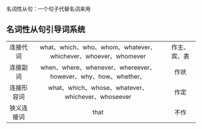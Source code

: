 名词性从句：一个句子代替名词来用

## 名词性从句引导词系统
|            |                                                                |              |
|:----------:|:--------------------------------------------------------------:|:------------:|
|  连接代词  | what、which、who、whom、whatever、whichever、whoever、whomever | 作主、宾、表 |
|  连接副词  | when、where、whenever、whereever、however、why、how、whether、 |     作状     |
| 连接形容词 |       what、which、whose、whatever、whichever、whoseever       |     作定     |
| 狭义连接词 |                              that                              |     不作     |
